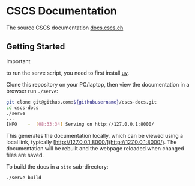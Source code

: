 # CSCS Documentation

The source CSCS documentation [docs.cscs.ch](https://docs.cscs.ch)

## Getting Started

> [!IMPORTANT]
> to run the serve script, you need to first install [uv](https://docs.astral.sh/uv/getting-started/installation/).

Clone this repository on your PC/laptop, then view the documentation in a browser run `./serve`:
```bash
git clone git@github.com:${githubusername}/cscs-docs.git
cd cscs-docs
./serve
...
INFO    -  [08:33:34] Serving on http://127.0.0.1:8000/
```
This generates the documentation locally, which can be viewed using a local link, typically [http://127.0.0.1:8000/](http://127.0.0.1:8000/). The documentation will be rebuilt and the webpage reloaded when changed files are saved.

To build the docs in a `site` sub-directory:
```bash
./serve build
```
